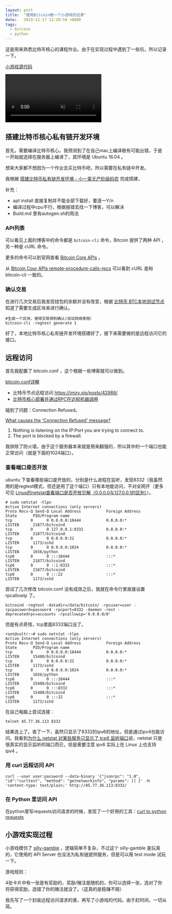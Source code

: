 ```yaml
---
layout: post
title:  "使用Bitcoin做一个小游戏的记录"
date:   2019-12-17 12:20:59 +0800
tags:
  - bitcoin
  - python
---
```


这是用来熟悉比特币核心的课程作业。由于在实现过程中遇到了一些坑，所以记录一下。

[小游戏源代码](https://github.com/guxi11/bitcoin-gamble)

<div class="center-container">
  <video controls autoPlay loop muted>
    <source src="/assets/images/posts/bitcoin-gamble/demo.mp4" type="video/mp4"/>
  </video>
</div>

## 搭建比特币核心私有链开发环境

首先，需要编译比特币核心。我预测到了在自己mac上编译极有可能出错，于是一开始就选择在服务器上编译了，其环境是 Ubuntu 16.04 。

想来大家都不想因为一个作业去买比特币吧，所以需要在私有链中开发。

我根据 [搭建比特币私有链开发环境 - 小一辈无产阶级码农](http://www.r9it.com/20181209/build-bitcoin-private-chain.html) 完成搭建，

补充：

* apt install 直接复制并不能全部下载好，要逐一Y/n
* 编译过程中cpu不行，根据报错去找一下博客，可以解决
* Build.md 里有autogen.sh的用法

### API列表

可以看见上面的博客中的命令都是 `bitcoin-cli` 命令，Bitcoin 提供了两种 API ，另一种是 cURL 命令。

更多的命令可以到官网查看 [Bitcoin Core APIs](https://bitcoin.org/en/developer-reference#bitcoin-core-apis) 。

从 [Bitcoin Cour APIs remote-procedure-calls-rpcs](https://bitcoin.org/en/developer-reference#remote-procedure-calls-rpcs) 可以看到 cURL 是和 bitcoin-cli 一致的。

### 确认交易

在进行几次交易后我发现钱包的余额并没有改变，根据 [比特币 BTC本地测试节点](https://www.cnblogs.com/elvi/p/10203922.html) 知道了需要生成区块来进行确认。

```
#生成一个区块，使得交易得到确认(测试网络使用）
bitcoin-cli -regtest generate 1
```

好了，本地比特币核心私有链开发环境搭建好了，接下来需要做的是远程访问它的接口。

## 远程访问

首先我配置了 bitcoin.conf ，这个根据一些博客就可以做到。

[bitcoin.conf详解](http://blog.hubwiz.com/2019/04/25/bitcoin-conf-cn/)


* 比特币节点远程访问 https://imzy.vip/posts/42988/
* [比特币核心部署并通过RPC在远程机器调用](https://blog.csdn.net/YAYAWXQ_QQ_COM/article/details/79799559)

碰到了问题：Connection Refused。

[What causes the 'Connection Refused' message?](https://serverfault.com/questions/725262/what-causes-the-connection-refused-message)

1. Nothing is listening on the IP:Port you are trying to connect to.
2. The port is blocked by a firewall.

我排除了防火墙，由于这个服务器本来就是用来翻强的，所以其中的一个端口也能正常访问（就是下面的1024端口）。

### 查看端口是否开放

ubuntu 下查看哪些端口是开放的，分别是什么进程在监听，发现8332（我虽然用的是regtest模式，但还是用了这个端口）只有本地能访问，不对全网开（更多可见 [Linux的netstat查看端口是否开放见解（0.0.0.0与127.0.0.1的区别）](https://www.cnblogs.com/lemon-flm/p/7396536.html)）。

```
# sudo netstat -tlpn
Active Internet connections (only servers)
Proto Recv-Q Send-Q Local Address           Foreign Address         State       PID/Program name
tcp        0      0 0.0.0.0:18444           0.0.0.0:*               LISTEN      21877/bitcoind
tcp        0      0 127.0.0.1:8332          0.0.0.0:*               LISTEN      21877/bitcoind
tcp        0      0 0.0.0.0:22              0.0.0.0:*               LISTEN      1173/sshd
tcp        0      0 0.0.0.0:1024            0.0.0.0:*               LISTEN      1656/python
tcp6       0      0 :::18444                :::*                    LISTEN      21877/bitcoind
tcp6       0      0 ::1:8332                :::*                    LISTEN      21877/bitcoind
tcp6       0      0 :::22                   :::*                    LISTEN      1173/sshd
```

尝试了几次修改 bitcoin.conf 没有成效之后，我就在命令行里直接设置 rpcallowip 了。

```
bitcoind -regtest -datadir=/data/bitcoin/ -rpcuser=user -rpcpassword=password -rpcport=8332 -daemon -rest -deprecatedrpc=accounts -rpcallowip='0.0.0.0/0'
```

但是有点奇怪，tcp里面8332端口没了。

```
root@vultr:~# sudo netstat -tlpn
Active Internet connections (only servers)
Proto Recv-Q Send-Q Local Address           Foreign Address         State       PID/Program name
tcp        0      0 0.0.0.0:18444           0.0.0.0:*               LISTEN      15480/bitcoind
tcp        0      0 0.0.0.0:22              0.0.0.0:*               LISTEN      1173/sshd
tcp        0      0 0.0.0.0:1024            0.0.0.0:*               LISTEN      1656/python
tcp6       0      0 :::18444                :::*                    LISTEN      15480/bitcoind
tcp6       0      0 :::8332                 :::*                    LISTEN      15480/bitcoind
tcp6       0      0 :::22                   :::*                    LISTEN      1173/sshd
```

在自己电脑上尝试连接：

```
telnet 45.77.36.113 8332
```

结果连上了。查了一下，虽然只显示了8332的ipv6的地址，但是通过ipv4也能访问。我看到[为什么 netstat 对某些服务只显示了 tcp6 监听端口](https://www.chengweiyang.cn/2017/03/05/why-netstat-not-showup-tcp4-socket/)说，netstat 只是很真实的显示监听的端口而已，但是需要注意 ipv6 实际上在 Linux 上也支持 ipv4 。

### 用 curl 远程访问 API

```
curl --user user:password --data-binary '{"jsonrpc": "1.0", "id":"curltest", "method": "getnetworkinfo", "params": [] }' -H 'content-type: text/plain;' http://45.77.36.113:8332/
```

### 在 Python 里访问 API

在python里写requests访问请求的时候，发现了一个好用的工具：[curl to python requests](https://curl.trillworks.com)

## 小游戏实现过程

小游戏模仿了 [silly-gamble](https://github.com/anderson-joyle/silly-gamble) ，逻辑简单不复杂，不过这个 silly-gamble 是玩真的，它使用的 API Server 也没法为私有链提供服务，但是可以用 test mode 试玩一下。

游戏规则：

4张卡片中有一张是有奖励的，奖励/赌注是随机的，你可以选择一张，选对了你将获得奖励，选错了你的赌注就没了。（这真的是稳赚不赔）

我先写了一个封装远程访问请求的类，再写了小游戏的代码。由于赶时间，一切从简。

